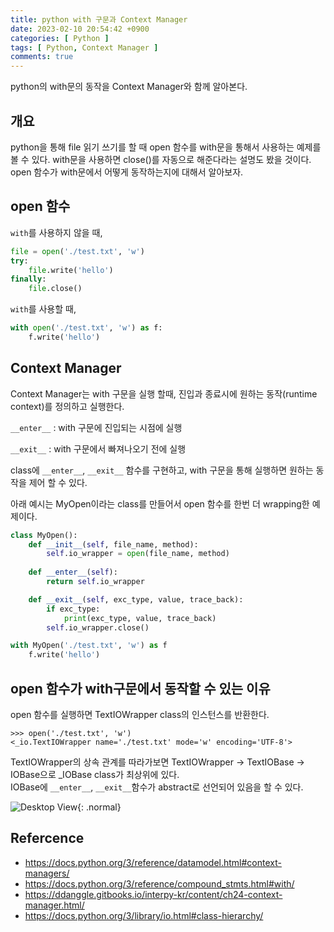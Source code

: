 ```yaml
---
title: python with 구문과 Context Manager
date: 2023-02-10 20:54:42 +0900
categories: [ Python ]
tags: [ Python, Context Manager ]
comments: true
---
```

python의 with문의 동작을 Context Manager와 함께 알아본다.

## 개요

python을 통해 file 읽기 쓰기를 할 때 open 함수를 with문을 통해서 사용하는 예제를 볼 수 있다. with문을 사용하면 close()를 자동으로 해준다라는 설명도 봤을 것이다.  
open 함수가 with문에서 어떻게 동작하는지에 대해서 알아보자.

## open 함수 
`with`를 사용하지 않을 때,
```python
file = open('./test.txt', 'w')
try:
    file.write('hello')
finally:
    file.close()
```
`with`를 사용할 때,
```python
with open('./test.txt', 'w') as f:
    f.write('hello')
```

## Context Manager
Context Manager는 with 구문을 실행 할때, 진입과 종료시에 원하는 동작(runtime context)를 정의하고 실행한다.

`__enter__` : with 구문에 진입되는 시점에 실행  

`__exit__` : with 구문에서 빠져나오기 전에 실행

class에 `__enter__`, `__exit__` 함수를 구현하고, with 구문을 통해 실행하면 원하는 동작을 제어 할 수 있다. 

아래 예시는 MyOpen이라는 class를 만들어서 open 함수를 한번 더 wrapping한 예제이다.

```python
class MyOpen():
    def __init__(self, file_name, method):
        self.io_wrapper = open(file_name, method)
        
    def __enter__(self):
        return self.io_wrapper

    def __exit__(self, exc_type, value, trace_back):
        if exc_type:
            print(exc_type, value, trace_back)
        self.io_wrapper.close()
```

```python
with MyOpen('./test.txt', 'w') as f
    f.write('hello')
```


## open 함수가 with구문에서 동작할 수 있는 이유

open 함수를 실행하면  TextIOWrapper class의 인스턴스를 반환한다. 
```shell
>>> open('./test.txt', 'w')
<_io.TextIOWrapper name='./test.txt' mode='w' encoding='UTF-8'>
```

TextIOWrapper의 상속 관계를 따라가보면 TextIOWrapper -> TextIOBase -> IOBase으로 _IOBase class가 최상위에 있다.  
IOBase에 `__enter__`, `__exit__`함수가 abstract로 선언되어 있음을 할 수 있다.

![Desktop View](/posts/2023-02-10-python-with-context-manager/iobase-hierarchy.png){: .normal}


## Refercence
* <https://docs.python.org/3/reference/datamodel.html#context-managers/>
* <https://docs.python.org/3/reference/compound_stmts.html#with/>
* <https://ddanggle.gitbooks.io/interpy-kr/content/ch24-context-manager.html/>
* <https://docs.python.org/3/library/io.html#class-hierarchy/>
